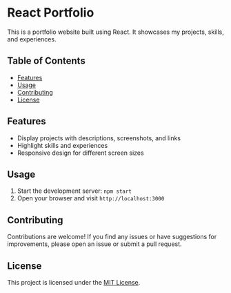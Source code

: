 # React Portfolio

This is a portfolio website built using React. It showcases my projects, skills, and experiences.

## Table of Contents

- [Features](#features)
- [Usage](#usage)
- [Contributing](#contributing)
- [License](#license)

## Features

- Display projects with descriptions, screenshots, and links
- Highlight skills and experiences
- Responsive design for different screen sizes

## Usage

1. Start the development server: `npm start`
2. Open your browser and visit `http://localhost:3000`

## Contributing

Contributions are welcome! If you find any issues or have suggestions for improvements, please open an issue or submit a pull request.

## License

This project is licensed under the [MIT License](LICENSE).
